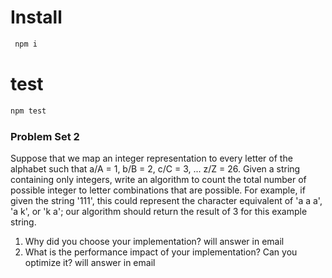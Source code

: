 # Install

```sh
 npm i
```

# test

```sh
npm test

```

### Problem Set 2

Suppose that we map an integer representation to every letter of the alphabet such that a/A = 1, b/B = 2, c/C = 3, ... z/Z = 26. Given a string containing only integers, write an algorithm to count the total number of possible integer to letter combinations that are possible. For example, if given the string '111', this could represent the character equivalent of 'a a a', 'a k', or 'k a'; our algorithm should return the result of 3 for this example string.

1. Why did you choose your implementation?
   will answer in email
2. What is the performance impact of your implementation? Can you optimize it?
   will answer in email
